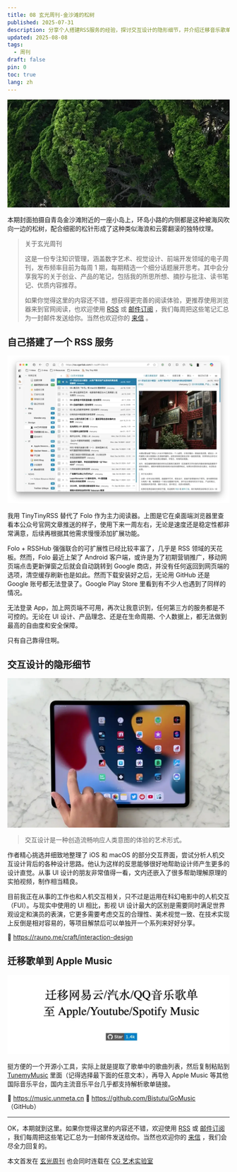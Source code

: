 ```yaml
---
title: 08 玄光周刊-金沙滩的松树
published: 2025-07-31
description: 分享个人搭建RSS服务的经验，探讨交互设计的隐形细节，并介绍迁移音乐歌单到Apple Music的实用工具。
updated: 2025-08-08
tags:
  - 周刊
draft: false
pin: 0
toc: true
lang: zh
---
```


![青岛金沙滩附近小岛上被海风吹向一边的松树](../_images/08%20玄光周刊-金沙滩的松树-1754597325224.webp)

本期封面拍摄自青岛金沙滩附近的一座小岛上，环岛小路的内侧都是这种被海风吹向一边的松树，配合细密的松针形成了这种类似海浪和云雾翻滚的独特纹理。

> 关于玄光周刊
>
> 这是一份专注知识管理，涵盖数字艺术、视觉设计、前端开发领域的电子周刊，发布频率目前为每周 1 期，每期精选一个细分话题展开思考。其中会分享我写的关于创业、产品的笔记，包括我的所思所想、摘抄与批注、读书笔记、优质内容推荐。
>
> 如果你觉得这里的内容还不错，想获得更完善的阅读体验，更推荐使用浏览器来到官网阅读，也欢迎使用 [RSS](https://weekly.cgartlab.com/feed/atom) 或 [邮件订阅](https://weekly.cgartlab.com/) ，我们每周把这些笔记汇总为一封邮件发送给你。当然也欢迎你的 [来信](mailto:info@cgartlab.com) 。


## 自己搭建了一个 RSS 服务

![TinyTinyRSS阅读器界面截图](../_images/08%20玄光周刊-金沙滩的松树-1754597334133.webp)

我用 TinyTinyRSS 替代了 Folo 作为主力阅读器。上图是它在桌面端浏览器里查看本公众号官网文章推送的样子，使用下来一周左右，无论是速度还是稳定性都非常满意，后续再根据其他需求慢慢添加扩展功能。

Folo + RSSHub 强强联合的可扩展性已经比较丰富了，几乎是 RSS 领域的天花板。然而，Folo 最近上架了 Android 客户端，或许是为了初期营销推广，移动网页端点击更新弹窗之后就会自动跳转到 Google 商店，并没有任何返回到网页端的选项，清空缓存刷新也是如此。然而下载安装好之后，无论用 GitHub 还是 Google 账号都无法登录了。Google Play Store 里看到有不少人也遇到了同样的情况。

无法登录 App，加上网页端不可用，再次让我意识到，任何第三方的服务都是不可控的。无论在 UI 设计、产品理念、还是在生命周期、个人数据上，都无法做到最高的自由度和安全保障。

只有自己靠得住啊。

## 交互设计的隐形细节

![iOS和macOS交互设计分析示意图](../_images/08%20玄光周刊-金沙滩的松树-1754597345226.webp)

> 交互设计是一种创造流畅响应人类意图的体验的艺术形式。

作者精心挑选并细致地整理了 iOS 和 macOS 的部分交互界面，尝试分析人机交互设计背后的各种设计思路。他认为这样的反思能够很好地帮助设计师产生更多的设计直觉。从事 UI 设计的朋友非常值得一看，文内还嵌入了很多帮助理解原理的实拍视频，制作相当精良。

目前我正在从事的工作也和人机交互相关，只不过是运用在科幻电影中的人机交互（FUI）。与现实中使用的 UI 相比，影视 UI 设计最大的区别是需要同时满足世界观设定和演员的表演，它更多需要考虑交互的合理性、美术视觉一致、在技术实现上反倒是相对容易的，等项目解禁后可以单独开一个系列来好好分享。

🔗 <https://rauno.me/craft/interaction-design>

## 迁移歌单到 Apple Music

![歌单迁移工具界面截图](../_images/08%20玄光周刊-金沙滩的松树-1754597354573.webp)

挺方便的一个开源小工具，实际上就是提取了歌单中的歌曲列表，然后复制粘贴到 [TunemyMusic](https://www.tunemymusic.com/zh-CN/transfer) 里面（记得选择最下面的任意文本），再导入 Apple Music 等其他国际音乐平台，国内主流音乐平台几乎都支持解析歌单链接。

🔗 <https://music.unmeta.cn>
🔗 <https://github.com/Bistutu/GoMusic> （GitHub）

---

OK，本期就到这里。如果你觉得这里的内容还不错，欢迎使用 [RSS](https://weekly.cgartlab.com/feed/atom) 或 [邮件订阅](https://weekly.cgartlab.com/) ，我们每周把这些笔记汇总为一封邮件发送给你。当然也欢迎你的 [来信](mailto:info@cgartlab.com) ，我们会尽全力回复的。

本文首发在 [玄光周刊](https://weekly.cgartlab.com/) 也会同时连载在 [CG 艺术实验室](https://cgartlab.com/)
